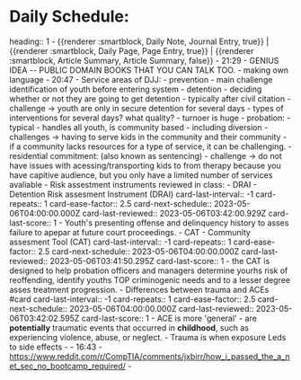 # Daily Schedule:
heading:: 1
	- {{renderer :smartblock, Daily Note, Journal Entry, true}} | {{renderer :smartblock, Daily Page, Page Entry, true}} | {{renderer :smartblock, Article Summary, Article Summary, false}}
	- 21:29
		- GENIUS IDEA -- PUBLIC DOMAIN BOOKS THAT YOU CAN TALK TOO.
		- making own language
	- 20:47
		- Service areas of DJJ:
			- prevention
				- main challenge identification of youth before entering system
			- detention
				- deciding whether or not they are going to get detention
					- typically after civil citation
					- challenge -> youth are only in secure detention for several days
						- types of interventions for several days? what quality?
						- turnoer is huge
				- probation:
					- typical
					- handles all youth, is community based
					- including diversion
					- challenges -> having to serve kids in the community and their community
						- if a community lacks resources for a type of service, it can be challenging.
				- residential commitment: (also known as sentencing)
					- challenge -> do not have issues with acessing/transporting kids to from therapy because you have capitive audience, but you only have a limited number of services avaliable
		- Risk assestment instruments reviewed in class:
			- DRAI - Detention Risk assesment Instrument (DRAI)
			  card-last-interval:: -1
			  card-repeats:: 1
			  card-ease-factor:: 2.5
			  card-next-schedule:: 2023-05-06T04:00:00.000Z
			  card-last-reviewed:: 2023-05-06T03:42:00.929Z
			  card-last-score:: 1
				- Youth's presenting offense and delinquency history to asses failure to apepar at future court proceedings.
			- CAT - Community assesment Tool (CAT)
			  card-last-interval:: -1
			  card-repeats:: 1
			  card-ease-factor:: 2.5
			  card-next-schedule:: 2023-05-06T04:00:00.000Z
			  card-last-reviewed:: 2023-05-06T03:41:50.295Z
			  card-last-score:: 1
				- the CAT is designed to help probation officers and managers determine yourhs risk of reoffending, identify youths TOP criminogenic needs and to a lesser degree asses treatment progression.
		- Differences between trauma and ACEs #card
		  card-last-interval:: -1
		  card-repeats:: 1
		  card-ease-factor:: 2.5
		  card-next-schedule:: 2023-05-06T04:00:00.000Z
		  card-last-reviewed:: 2023-05-06T03:42:02.595Z
		  card-last-score:: 1
			- ACE is more 'general'
				- are **potentially** traumatic events that occurred in **childhood**, such as experiencing violence, abuse, or neglect.
			- Trauma is when exposure Leds to side effects
				-
	- 16:43
		- https://www.reddit.com/r/CompTIA/comments/jxbirr/how_i_passed_the_a_net_sec_no_bootcamp_required/
		-